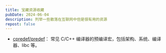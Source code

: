 ```yaml
---
title: 宝藏资源收藏
pubDate: 2024-06-04
description: 列举一些散落在互联网中但是很有用的资源
repost: false
---
```


- [cpredef/predef](https://github.com/cpredef/predef/)： 常见 C/C++ 编译器的预编译宏，包括架构、系统、编译器、libc 等。
